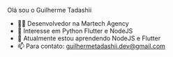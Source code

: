 Olá sou o Guilherme Tadashii

- :man_technologist: Desenvolvedor na Martech Agency
- 👀  Interesse em Python Flutter e NodeJS
- 🌱  Atualmente estou aprendendo NodeJS e Flutter
- 📫  Para contato: guilhermetadashii.dev@gmail.com

<!---
gtadashii/gtadashii is a ✨ special ✨ repository because its `README.md` (this file) appears on your GitHub profile.
You can click the Preview link to take a look at your changes.
--->
